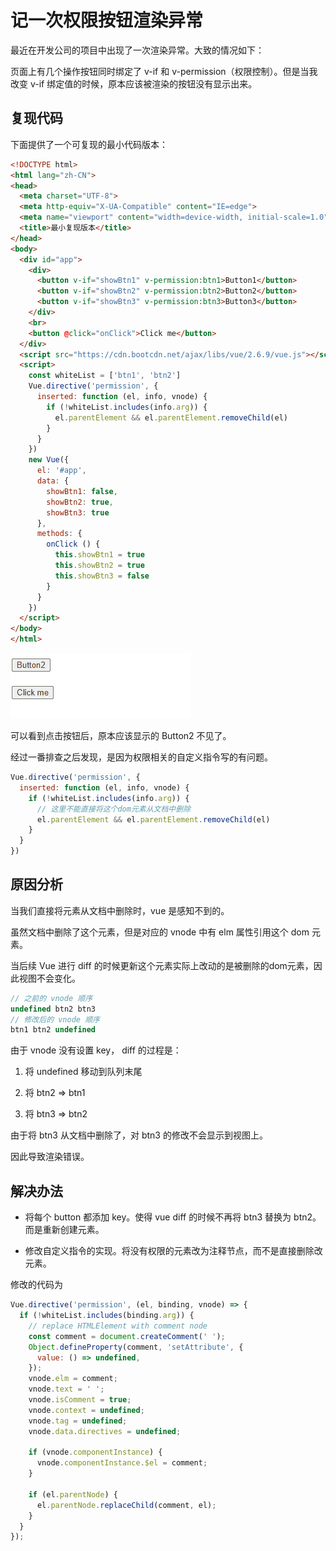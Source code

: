 # 记一次权限按钮渲染异常

最近在开发公司的项目中出现了一次渲染异常。大致的情况如下：

页面上有几个操作按钮同时绑定了 v-if 和 v-permission（权限控制）。但是当我改变 v-if 绑定值的时候，原本应该被渲染的按钮没有显示出来。

## 复现代码

下面提供了一个可复现的最小代码版本：

```html
<!DOCTYPE html>
<html lang="zh-CN">
<head>
  <meta charset="UTF-8">
  <meta http-equiv="X-UA-Compatible" content="IE=edge">
  <meta name="viewport" content="width=device-width, initial-scale=1.0">
  <title>最小复现版本</title>
</head>
<body>
  <div id="app">
    <div>
      <button v-if="showBtn1" v-permission:btn1>Button1</button>
      <button v-if="showBtn2" v-permission:btn2>Button2</button>
      <button v-if="showBtn3" v-permission:btn3>Button3</button>
    </div>
    <br>
    <button @click="onClick">Click me</button>
  </div>
  <script src="https://cdn.bootcdn.net/ajax/libs/vue/2.6.9/vue.js"></script>
  <script>
    const whiteList = ['btn1', 'btn2']
    Vue.directive('permission', {
      inserted: function (el, info, vnode) {
        if (!whiteList.includes(info.arg)) {
          el.parentElement && el.parentElement.removeChild(el)
        }
      }
    })
    new Vue({
      el: '#app',
      data: {
        showBtn1: false,
        showBtn2: true,
        showBtn3: true
      },
      methods: {
        onClick () {
          this.showBtn1 = true
          this.showBtn2 = true
          this.showBtn3 = false
        }
      }
    })
  </script>
</body>
</html>
```

![复现](./img/recurrent.gif)

可以看到点击按钮后，原本应该显示的 Button2 不见了。

经过一番排查之后发现，是因为权限相关的自定义指令写的有问题。

```javascript
Vue.directive('permission', {
  inserted: function (el, info, vnode) {
    if (!whiteList.includes(info.arg)) {
      // 这里不能直接将这个dom元素从文档中删除
      el.parentElement && el.parentElement.removeChild(el)
    }
  }
})
```

## 原因分析

当我们直接将元素从文档中删除时，vue 是感知不到的。

虽然文档中删除了这个元素，但是对应的 vnode 中有 elm 属性引用这个 dom 元素。

当后续 Vue 进行 diff 的时候更新这个元素实际上改动的是被删除的dom元素，因此视图不会变化。

```js
// 之前的 vnode 顺序
undefined btn2 btn3
// 修改后的 vnode 顺序
btn1 btn2 undefined
```

由于 vnode 没有设置 key， diff 的过程是：

1. 将 undefined 移动到队列末尾

2. 将 btn2 => btn1

3. 将 btn3 => btn2

由于将 btn3 从文档中删除了，对 btn3 的修改不会显示到视图上。

因此导致渲染错误。

## 解决办法

+ 将每个 button 都添加 key。使得 vue diff 的时候不再将 btn3 替换为 btn2。而是重新创建元素。

+ 修改自定义指令的实现。将没有权限的元素改为注释节点，而不是直接删除改元素。

修改的代码为

```javascript
Vue.directive('permission', (el, binding, vnode) => {
  if (!whiteList.includes(binding.arg)) {
    // replace HTMLElement with comment node
    const comment = document.createComment(' ');
    Object.defineProperty(comment, 'setAttribute', {
      value: () => undefined,
    });
    vnode.elm = comment;
    vnode.text = ' ';
    vnode.isComment = true;
    vnode.context = undefined;
    vnode.tag = undefined;
    vnode.data.directives = undefined;

    if (vnode.componentInstance) {
      vnode.componentInstance.$el = comment;
    }

    if (el.parentNode) {
      el.parentNode.replaceChild(comment, el);
    }
  }
});
```